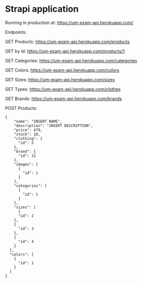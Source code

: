 # Strapi application

Running in production at: https://um-exam-api.herokuapp.com/

Endpoints:

GET Products: https://um-exam-api.herokuapp.com/products 

GET by id: https://um-exam-api.herokuapp.com/products/1  

GET Categories: https://um-exam-api.herokuapp.com/categories 

GET Colors: https://um-exam-api.herokuapp.com/colors 

GET Sizes: https://um-exam-api.herokuapp.com/sizes  

GET Types: https://um-exam-api.herokuapp.com/clothes 

GET Brands: https://um-exam-api.herokuapp.com/brands 

POST Products:

```
{
    "name": "INSERT NAME",
    "description": "INSERT DESCRIPTION",
    "price": 479,
    "stock": 10,
    "clothing": {
      "id": 5
    },
    "brand": {
      "id": 11
    },
    "images": [
      {
        "id": 1
      }
    ],
    "categories": [
      {
        "id": 1
      }
    ],
    "sizes": [
      {
      "id": 2
    },
    {
      "id": 3
    },
    {
      "id": 4
    }
  ],
  "colors": [
    {
      "id": 1
    }
  ]
}
```
